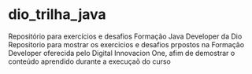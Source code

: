 # dio_trilha_java
Repositório para exercícios e desafios Formação Java Developer da  Dio
Repositorio  para mostrar os exercicios  e desafios prpostos na Formação Developer 
oferecida pelo Digital Innovacion One, afim  de demostrar o conteúdo aprendido durante a execuçaõ do curso
